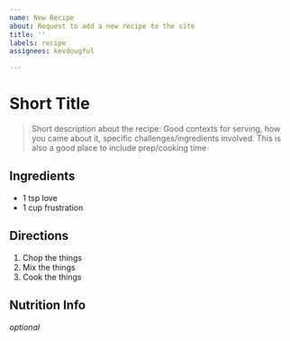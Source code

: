 ```yaml
---
name: New Recipe
about: Request to add a new recipe to the site
title: ''
labels: recipe
assignees: kevdougful

---
```


# Short Title

>Short description about the recipe: Good contexts for serving, how you came about it, specific challenges/ingredients involved. This is also a good place to include prep/cooking time

## Ingredients

- 1 tsp love
- 1 cup frustration

## Directions

1. Chop the things
2. Mix the things
3. Cook the things

## Nutrition Info

_optional_
